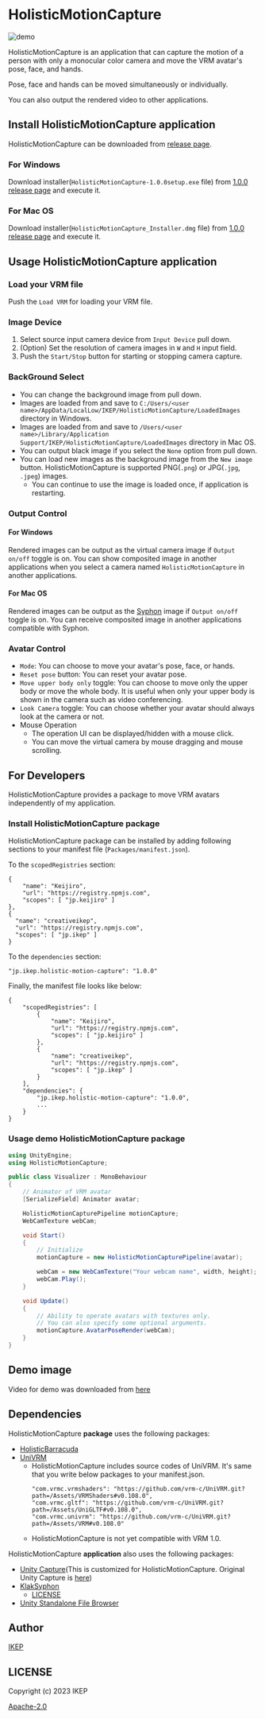# HolisticMotionCapture

![demo](https://user-images.githubusercontent.com/34697515/211329841-83ea990d-a597-44f1-a252-efaca8a38cb7.gif)

HolisticMotionCapture is an application that can capture the motion of a person with only a monocular color camera and move the VRM avatar's pose, face, and hands.

Pose, face and hands can be moved simultaneously or individually.

You can also output the rendered video to other applications.

## Install HolisticMotionCapture application

HolisticMotionCapture can be downloaded from [release page](https://github.com/creativeIKEP/HolisticMotionCapture/releases).

### For Windows

Download installer(`HolisticMotionCapture-1.0.0setup.exe` file) from [1.0.0 release page](https://github.com/creativeIKEP/HolisticMotionCapture/releases/tag/v1.0.0) and execute it.

### For Mac OS

Download installer(`HolisticMotionCapture_Installer.dmg` file) from [1.0.0 release page](https://github.com/creativeIKEP/HolisticMotionCapture/releases/tag/v1.0.0) and execute it.

## Usage HolisticMotionCapture application

### Load your VRM file

Push the `Load VRM` for loading your VRM file.

### Image Device

1. Select source input camera device from `Input Device` pull down.
2. (Option) Set the resolution of camera images in `W` and `H` input field.
3. Push the `Start/Stop` button for starting or stopping camera capture.

### BackGround Select

- You can change the background image from pull down.
- Images are loaded from and save to `C:/Users/<user name>/AppData/LocalLow/IKEP/HolisticMotionCapture/LoadedImages` directory in Windows.
- Images are loaded from and save to `/Users/<user name>/Library/Application Support/IKEP/HolisticMotionCapture/LoadedImages` directory in Mac OS.
- You can output black image if you select the `None` option from pull down.
- You can load new images as the background image from the `New image` button.
  HolisticMotionCapture is supported PNG(`.png`) or JPG(`.jpg`, `.jpeg`) images.
  - You can continue to use the image is loaded once, if application is restarting.

### Output Control

#### For Windows

Rendered images can be output as the virtual camera image if `Output on/off` toggle is on.
You can show composited image in another applications when you select a camera named `HolisticMotionCapture` in another applications.

#### For Mac OS

Rendered images can be output as the [Syphon](https://syphon.info/) image if `Output on/off` toggle is on.
You can receive composited image in another applications compatible with Syphon.

### Avatar Control

- `Mode`: You can choose to move your avatar's pose, face, or hands.
- `Reset pose` button: You can reset your avatar pose.
- `Move upper body only` toggle: You can choose to move only the upper body or move the whole body. It is useful when only your upper body is shown in the camera such as video conferencing.
- `Look Camera` toggle: You can choose whether your avatar should always look at the camera or not.
- Mouse Operation
  - The operation UI can be displayed/hidden with a mouse click.
  - You can move the virtual camera by mouse dragging and mouse scrolling.

## For Developers

HolisticMotionCapture provides a package to move VRM avatars independently of my application.

### Install HolisticMotionCapture package

HolisticMotionCapture package can be installed by adding following sections to your manifest file (`Packages/manifest.json`).

To the `scopedRegistries` section:

```
{
    "name": "Keijiro",
    "url": "https://registry.npmjs.com",
    "scopes": [ "jp.keijiro" ]
},
{
  "name": "creativeikep",
  "url": "https://registry.npmjs.com",
  "scopes": [ "jp.ikep" ]
}
```

To the `dependencies` section:

```
"jp.ikep.holistic-motion-capture": "1.0.0"
```

Finally, the manifest file looks like below:

```
{
    "scopedRegistries": [
        {
            "name": "Keijiro",
            "url": "https://registry.npmjs.com",
            "scopes": [ "jp.keijiro" ]
        },
        {
            "name": "creativeikep",
            "url": "https://registry.npmjs.com",
            "scopes": [ "jp.ikep" ]
        }
    ],
    "dependencies": {
        "jp.ikep.holistic-motion-capture": "1.0.0",
        ...
    }
}
```

### Usage demo HolisticMotionCapture package

```cs
using UnityEngine;
using HolisticMotionCapture;

public class Visualizer : MonoBehaviour
{
    // Animator of VRM avatar
    [SerializeField] Animator avatar;

    HolisticMotionCapturePipeline motionCapture;
    WebCamTexture webCam;

    void Start()
    {
        // Initialize
        motionCapture = new HolisticMotionCapturePipeline(avatar);

        webCam = new WebCamTexture("Your webcam name", width, height);
        webCam.Play();
    }

    void Update()
    {
        // Ability to operate avatars with textures only.
        // You can also specify some optional arguments.
        motionCapture.AvatarPoseRender(webCam);
    }
}

```

## Demo image

Video for demo was downloaded from [here](https://www.pexels.com/ja-jp/video/5089491/)

## Dependencies

HolisticMotionCapture **package** uses the following packages:

- [HolisticBarracuda](https://github.com/creativeIKEP/HolisticBarracuda)
- [UniVRM](https://github.com/vrm-c/UniVRM)
  - HolisticMotionCapture includes source codes of UniVRM. It's same that you write below packages to your manifest.json.
    ```
    "com.vrmc.vrmshaders": "https://github.com/vrm-c/UniVRM.git?path=/Assets/VRMShaders#v0.108.0",
    "com.vrmc.gltf": "https://github.com/vrm-c/UniVRM.git?path=/Assets/UniGLTF#v0.108.0",
    "com.vrmc.univrm": "https://github.com/vrm-c/UniVRM.git?path=/Assets/VRM#v0.108.0"
    ```
  - HolisticMotionCapture is not yet compatible with VRM 1.0.

HolisticMotionCapture **application** also uses the following packages:

- [Unity Capture](https://github.com/creativeIKEP/UnityCapture/tree/HolisticMotionCaptureCamera)(This is customized for HolisticMotionCapture. Original Unity Capture is [here](https://github.com/schellingb/UnityCapture))
- [KlakSyphon](https://github.com/keijiro/KlakSyphon)
  - [LICENSE](/Syphon-LICENSE)
- [Unity Standalone File Browser](https://github.com/gkngkc/UnityStandaloneFileBrowser)

## Author

[IKEP](https://ikep.jp)

## LICENSE

Copyright (c) 2023 IKEP

[Apache-2.0](/LICENSE.md)
